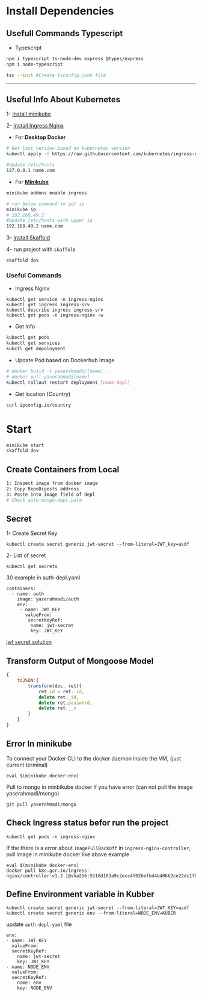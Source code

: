 # Install Dependencies



## Usefull Commands Typescript

- Typescript

```bash
npm i typescript ts-node-dev express @types/express
npm i node-typescript

tsc --init #Create tsconfig.json file
```

<hr>

## Useful Info About Kubernetes
1- [Install minikube](https://minikube.sigs.k8s.io/docs/start/)

2- [Install Ingress Nginx](https://kubernetes.github.io/ingress-nginx/deploy/)

-  For **Desktop Docker**

```bash
# Get last version based on kubernetes version
kubectl apply -f https://raw.githubusercontent.com/kubernetes/ingress-nginx/controller-v1.3.0/deploy/static/provider/cloud/deploy.yaml

#Update /etc/hosts
127.0.0.1 name.com
```
- For [**Minikube**](https://kubernetes.io/docs/tasks/access-application-cluster/ingress-minikube/)
```bash
minikube addons enable ingress

# run below command to get ip
minikube ip
# 192.168.49.2
#Update /etc/hosts with upper ip
192.168.49.2 name.com
```

3- [Install Skaffold](https://skaffold.dev/docs/install/)

4- run project with `skaffold`
```
skaffold dev
```

### Useful Commands

- Ingress Nginx
```
kubectl get service -n ingress-nginx
kubectl get ingress ingress-srv
kubectl describe ingress ingress-srv
kubectl get pods -n ingress-nginx -w
```

- Get Info
```bash
kubectl get pods
kubectl get services
kubctl get depoloyment
````

- Update Pod based on Dockerhub Image
```bash
# docker build -t yaserahmadi/[name] .
# docker pull yaserahmadi[name]
kubectl rollout restart deployment [name-depl]
```

- Get location (Country)
```bash
curl ipconfig.io/country
```



# Start 

```bash
minikube start
skaffold dev
```

## Create Containers from Local
```bash
1: Inspect image from docker image
2: Copy RepoDigests address
3: Paste into Image field of depl
# Check auth-mongo-depl.yalm
```





## Secret
1- Create Secret Key
```
kubectl create secret generic jwt-secret --from-literal=JWT_key=asdf
```
2- List of secret
```
kubectl get secrets
```
30 example in auth-depl.yaml
```
containers:
  - name: auth
    image: yaserahmadi/auth
    env:
     - name: JWT_KEY
       valueFrom:
        secretKeyRef:
         name: jwt-secret
         key: JWT_KEY
```
[jwt secret solution](https://stackoverflow.com/questions/66328425/jwt-argument-of-type-string-undefined-is-not-assignable-to-parameter-of-typ)


## Transform Output of Mongoose Model
```js
{
    toJSON:{
        transform(doc, ret){
            ret.id = ret._id,
            delete ret._id,
            delete ret.password,
            delete ret.__v
        }
    }
}
```




## Error In minikube
To connect your Docker CLI to the docker daemon inside the VM, (just current terminal)
```
eval $(minikube docker-env)
```
Pull to mongo in minbikube docker if you have error (can not pull the image yaserahmadi/mongo)
```
git pull yaserahmadi/mongo
```

## Check Ingress status befor run the project
```
kubectl get pods -n ingress-nginx
````
If the there is a error about `ImagePullBackOff` in `ingress-nginx-controller`, pull image in minikube docker like above example
```
eval $(minikube docker-env)
docker pull k8s.gcr.io/ingress-nginx/controller:v1.2.1@sha256:5516d103a9c2ecc4f026efbd4b40662ce22dc1f824fb129ed121460aaa5c47f8
```
## Define Environment variable in Kubber
```
kubectl create secret generic jwt-secret --from-literal=JWT_KEY=asdf
kubectl create secret generic env --from-literal=NODE_ENV=KUBER
```
update `auth-depl.yaml` file

```
env:
- name: JWT_KEY
  valueFrom:
  secretKeyRef:
    name: jwt-secret
    key: JWT_KEY
- name: NODE_ENV
  valueFrom:
  secretKeyRef:
    name: env
    key: NODE_ENV
```